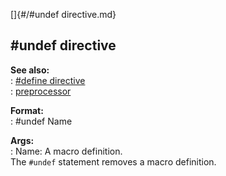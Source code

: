 []{#/#undef directive.md}    
## #undef directive    
**See also:**    
:   [#define directive](/DM/preprocessor/define)    
:   [preprocessor](/DM/preprocessor)    
<!-- -->    
**Format:**    
:   #undef Name    
<!-- -->    
**Args:**    
:   Name: A macro definition.    
The `#undef` statement removes a macro definition.  